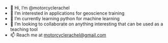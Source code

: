 - 👋 Hi, I’m @motorcyclerachel
- 👀 I’m interested in applications for geoscience training
- 🌱 I’m currently learning python for machine learning
- 💞️ I’m looking to collaborate on anything interesting that can be used as a teaching tool
- 📫 Reach me at motorcyclerachel@gmail.com

<!---
motorcyclerachel/motorcyclerachel is a ✨ special ✨ repository because its `README.md` (this file) appears on your GitHub profile.
You can click the Preview link to take a look at your changes.
--->
